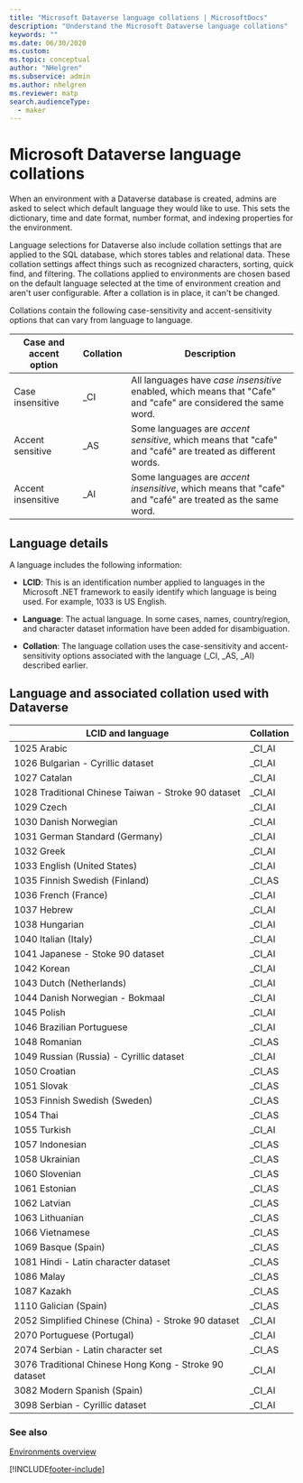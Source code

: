 ```yaml
---
title: "Microsoft Dataverse language collations | MicrosoftDocs"
description: "Understand the Microsoft Dataverse language collations"
keywords: ""
ms.date: 06/30/2020
ms.custom: 
ms.topic: conceptual
author: "NHelgren"
ms.subservice: admin
ms.author: nhelgren
ms.reviewer: matp
search.audienceType: 
  - maker
---
```

# Microsoft Dataverse language collations

When an environment with a Dataverse database is created, admins are asked to select which default language they would like to use. This sets the dictionary, time and date
format, number format, and indexing properties for the environment.

Language selections for Dataverse also include collation settings that are applied to the SQL database, which stores tables and relational data. These collation settings affect things such as recognized characters, sorting, quick find, and filtering. The collations applied to environments are chosen based on the default language selected at the time of environment creation and aren't user configurable. After a collation is in place, it can't be changed.

Collations contain the following case-sensitivity and accent-sensitivity options that can vary from language to language.

|Case and accent option  |Collation  |Description  |
|---------|---------|---------|
|Case insensitive     | _CI        | All languages have *case insensitive* enabled, which means that "Cafe" and "cafe" are considered the same word.        |
|Accent sensitive     | _AS        |  Some languages are *accent sensitive*, which means that "cafe" and "café" are treated as different words.       |
|Accent insensitive     | _AI        | Some languages are *accent insensitive*, which means that "cafe" and "café" are treated as the same word.        |


## Language details

A language includes the following information: 

- **LCID**: This is an identification number applied to languages in the Microsoft .NET framework to easily identify which language is being used. For example, 1033 is US English.

- **Language**: The actual language. In some cases, names, country/region, and character dataset information have been added for disambiguation.

- **Collation**: The language collation uses the case-sensitivity and accent-sensitivity options associated with the language (_CI, _AS, _AI) described earlier. 

## Language and associated collation used with Dataverse

| **LCID and language**                       | **Collation** |
|--------------------------------------------------------|---------------|
| 1025 Arabic                                            | \_CI_AI       |
| 1026 Bulgarian - Cyrillic dataset                      | \_CI_AI       |
| 1027 Catalan                                           | \_CI_AI       |
| 1028 Traditional Chinese Taiwan - Stroke 90 dataset    | \_CI_AI       |
| 1029 Czech                                             | \_CI_AI       |
| 1030 Danish Norwegian                                  | \_CI_AI       |
| 1031 German Standard (Germany)                         | \_CI_AI       |
| 1032 Greek                                             | \_CI_AI       |
| 1033 English (United States)                           | \_CI_AI       |
| 1035 Finnish Swedish (Finland)                         | \_CI_AS       |
| 1036 French (France)                                   | \_CI_AI       |
| 1037 Hebrew                                            | \_CI_AI       |
| 1038 Hungarian                                         | \_CI_AI       |
| 1040 Italian (Italy)                                   | \_CI_AI       |
| 1041 Japanese - Stoke 90 dataset                       | \_CI_AI       |
| 1042 Korean                                            | \_CI_AI       |
| 1043 Dutch (Netherlands)                               | \_CI_AI       |
| 1044 Danish Norwegian - Bokmaal                        | \_CI_AI       |
| 1045 Polish                                            | \_CI_AI       |
| 1046 Brazilian Portuguese                              | \_CI_AI       |
| 1048 Romanian                                          | \_CI_AS       |
| 1049 Russian (Russia) - Cyrillic dataset               | \_CI_AI       |
| 1050 Croatian                                          | \_CI_AS       |
| 1051 Slovak                                            | \_CI_AS       |
| 1053 Finnish Swedish (Sweden)                          | \_CI_AS       |
| 1054 Thai                                              | \_CI_AS       |
| 1055 Turkish                                           | \_CI_AI       |
| 1057 Indonesian                                        | \_CI_AS       |
| 1058 Ukrainian                                         | \_CI_AS       |
| 1060 Slovenian                                         | \_CI_AS       |
| 1061 Estonian                                          | \_CI_AS       |
| 1062 Latvian                                           | \_CI_AS       |
| 1063 Lithuanian                                        | \_CI_AS       |
| 1066 Vietnamese                                        | \_CI_AS       |
| 1069 Basque (Spain)                                    | \_CI_AS       |
| 1081 Hindi - Latin character dataset                   | \_CI_AS       |
| 1086 Malay                                             | \_CI_AS       |
| 1087 Kazakh                                            | \_CI_AS       |
| 1110 Galician (Spain)                                  | \_CI_AS       |
| 2052 Simplified Chinese (China) - Stroke 90 dataset    | \_CI_AI       |
| 2070 Portuguese (Portugal)                             | \_CI_AI       |
| 2074 Serbian - Latin character set                     | \_CI_AS       |
| 3076 Traditional Chinese Hong Kong - Stroke 90 dataset | \_CI_AI       |
| 3082 Modern Spanish (Spain)                            | \_CI_AI       |
| 3098 Serbian - Cyrillic dataset                        | \_CI_AI       |


### See also
[Environments overview](environments-overview.md)


[!INCLUDE[footer-include](../includes/footer-banner.md)]
